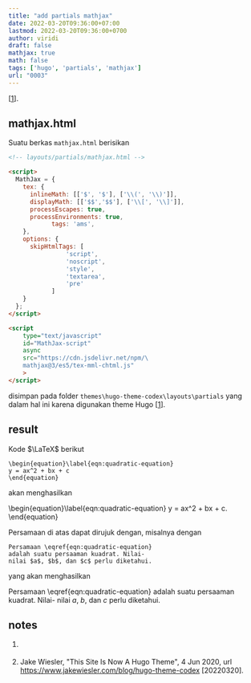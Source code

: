```yaml
---
title: "add partials mathjax"
date: 2022-03-20T09:36:00+07:00
lastmod: 2022-03-20T09:36:00+0700
author: viridi
draft: false
mathjax: true
math: false
tags: ['hugo', 'partials', 'mathjax']
url: "0003"
---
```

[[1](#r01)].


## mathjax.html
Suatu berkas `mathjax.html`  berisikan

```html
<!-- layouts/partials/mathjax.html -->

<script>
  MathJax = {
    tex: {
      inlineMath: [['$', '$'], ['\\(', '\\)']],
      displayMath: [['$$','$$'], ['\\[', '\\]']],
      processEscapes: true,
      processEnvironments: true,
			tags: 'ams',
    },
    options: {
      skipHtmlTags: [
				'script',
				'noscript',
				'style',
				'textarea',
				'pre'
			]
    }
  };
</script>

<script
	type="text/javascript"
	id="MathJax-script"
	async 
	src="https://cdn.jsdelivr.net/npm/\
	mathjax@3/es5/tex-mml-chtml.js"
	>
</script>
```

disimpan pada folder `themes\hugo-theme-codex\layouts\partials` yang dalam hal ini karena digunakan theme Hugo [[1](#r01)].

## result
Kode $\LaTeX$ berikut

```
\begin{equation}\label{eqn:quadratic-equation}
y = ax^2 + bx + c
\end{equation}
```

akan menghasilkan

\begin{equation}\label{eqn:quadratic-equation}
y = ax^2 + bx + c.
\end{equation}

Persamaan di atas dapat dirujuk dengan, misalnya dengan

```
Persamaan \eqref{eqn:quadratic-equation}
adalah suatu persaaman kuadrat. Nilai-
nilai $a$, $b$, dan $c$ perlu diketahui.
```

yang akan menghasilkan

Persamaan \eqref{eqn:quadratic-equation}
adalah suatu persaaman kuadrat. Nilai-
nilai $a$, $b$, dan $c$ perlu diketahui.


## notes
1. <a name='r01'></a>

1. <a name='r01'></a>Jake Wiesler, "This Site Is Now A Hugo Theme", 4 Jun 2020, url <https://www.jakewiesler.com/blog/hugo-theme-codex> [20220320].




